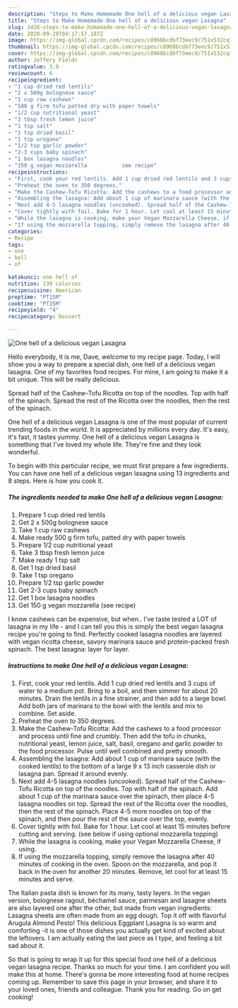 ```yaml
---
description: "Steps to Make Homemade One hell of a delicious vegan Lasagna"
title: "Steps to Make Homemade One hell of a delicious vegan Lasagna"
slug: 3426-steps-to-make-homemade-one-hell-of-a-delicious-vegan-lasagna
date: 2020-09-29T04:17:57.187Z
image: https://img-global.cpcdn.com/recipes/c8968bcdbf73eec9/751x532cq70/one-hell-of-a-delicious-vegan-lasagna-recipe-main-photo.jpg
thumbnail: https://img-global.cpcdn.com/recipes/c8968bcdbf73eec9/751x532cq70/one-hell-of-a-delicious-vegan-lasagna-recipe-main-photo.jpg
cover: https://img-global.cpcdn.com/recipes/c8968bcdbf73eec9/751x532cq70/one-hell-of-a-delicious-vegan-lasagna-recipe-main-photo.jpg
author: Jeffery Fields
ratingvalue: 3.9
reviewcount: 6
recipeingredient:
- "1 cup dried red lentils"
- "2 x 500g bolognese sauce"
- "1 cup raw cashews"
- "500 g firm tofu patted dry with paper towels"
- "1/2 cup nutritional yeast"
- "3 tbsp fresh lemon juice"
- "1 tsp salt"
- "1 tsp dried basil"
- "1 tsp oregano"
- "1/2 tsp garlic powder"
- "2-3 cups baby spinach"
- "1 box lasagna noodles"
- "150 g vegan mozzarella           see recipe"
recipeinstructions:
- "First, cook your red lentils. Add 1 cup dried red lentils and 3 cups of water to a medium pot. Bring to a boil, and then simmer for about 20 minutes. Drain the lentils in a fine strainer, and then add to a large bowl. Add both jars of marinara to the bowl with the lentils and mix to combine. Set aside."
- "Preheat the oven to 350 degrees."
- "Make the Cashew-Tofu Ricotta: Add the cashews to a food processor and process until fine and crumbly. Then add the tofu in chunks, nutritional yeast, lemon juice, salt, basil, oregano and garlic powder to the food processor. Pulse until well combined and pretty smooth."
- "Assembling the lasagna: Add about 1 cup of marinara sauce (with the cooked lentils) to the bottom of a large 9 x 13 inch casserole dish or lasagna pan. Spread it around evenly."
- "Next add 4-5 lasagna noodles (uncooked). Spread half of the Cashew-Tofu Ricotta on top of the noodles. Top with half of the spinach. Add about 1 cup of the marinara sauce over the spinach, then place 4-5 lasagna noodles on top. Spread the rest of the Ricotta over the noodles, then the rest of the spinach. Place 4-5 more noodles on top of the spinach, and then pour the rest of the sauce over the top, evenly."
- "Cover tightly with foil. Bake for 1 hour. Let cool at least 15 minutes before cutting and serving. (see below if using optional mozzarella topping)"
- "While the lasagna is cooking, make your Vegan Mozzarella Cheese, if using."
- "If using the mozzarella topping, simply remove the lasagna after 40 minutes of cooking in the oven. Spoon on the mozzarella, and pop it back in the oven for another 20 minutes. Remove, let cool for at least 15 minutes and serve."
categories:
- Recipe
tags:
- one
- hell
- of

katakunci: one hell of 
nutrition: 239 calories
recipecuisine: American
preptime: "PT15M"
cooktime: "PT35M"
recipeyield: "4"
recipecategory: Dessert

---
```



![One hell of a delicious vegan Lasagna](https://img-global.cpcdn.com/recipes/c8968bcdbf73eec9/751x532cq70/one-hell-of-a-delicious-vegan-lasagna-recipe-main-photo.jpg)

Hello everybody, it is me, Dave, welcome to my recipe page. Today, I will show you a way to prepare a special dish, one hell of a delicious vegan lasagna. One of my favorites food recipes. For mine, I am going to make it a bit unique. This will be really delicious.

Spread half of the Cashew-Tofu Ricotta on top of the noodles. Top with half of the spinach. Spread the rest of the Ricotta over the noodles, then the rest of the spinach.

One hell of a delicious vegan Lasagna is one of the most popular of current trending foods in the world. It is appreciated by millions every day. It's easy, it's fast, it tastes yummy. One hell of a delicious vegan Lasagna is something that I've loved my whole life. They're fine and they look wonderful.


To begin with this particular recipe, we must first prepare a few ingredients. You can have one hell of a delicious vegan lasagna using 13 ingredients and 8 steps. Here is how you cook it.

<!--inarticleads1-->

##### The ingredients needed to make One hell of a delicious vegan Lasagna:

1. Prepare 1 cup dried red lentils
1. Get 2 x 500g bolognese sauce
1. Take 1 cup raw cashews
1. Make ready 500 g firm tofu, patted dry with paper towels
1. Prepare 1/2 cup nutritional yeast
1. Take 3 tbsp fresh lemon juice
1. Make ready 1 tsp salt
1. Get 1 tsp dried basil
1. Take 1 tsp oregano
1. Prepare 1/2 tsp garlic powder
1. Get 2-3 cups baby spinach
1. Get 1 box lasagna noodles
1. Get 150 g vegan mozzarella           (see recipe)


I know cashews can be expensive, but when.. I&#39;ve taste tested a LOT of lasagna in my life - and I can tell you this is simply the best vegan lasagna recipe you&#39;re going to find. Perfectly cooked lasagna noodles are layered with vegan ricotta cheese, savory marinara sauce and protein-packed fresh spinach. The best lasagna: layer for layer. 

<!--inarticleads2-->

##### Instructions to make One hell of a delicious vegan Lasagna:

1. First, cook your red lentils. Add 1 cup dried red lentils and 3 cups of water to a medium pot. Bring to a boil, and then simmer for about 20 minutes. Drain the lentils in a fine strainer, and then add to a large bowl. Add both jars of marinara to the bowl with the lentils and mix to combine. Set aside.
1. Preheat the oven to 350 degrees.
1. Make the Cashew-Tofu Ricotta: Add the cashews to a food processor and process until fine and crumbly. Then add the tofu in chunks, nutritional yeast, lemon juice, salt, basil, oregano and garlic powder to the food processor. Pulse until well combined and pretty smooth.
1. Assembling the lasagna: Add about 1 cup of marinara sauce (with the cooked lentils) to the bottom of a large 9 x 13 inch casserole dish or lasagna pan. Spread it around evenly.
1. Next add 4-5 lasagna noodles (uncooked). Spread half of the Cashew-Tofu Ricotta on top of the noodles. Top with half of the spinach. Add about 1 cup of the marinara sauce over the spinach, then place 4-5 lasagna noodles on top. Spread the rest of the Ricotta over the noodles, then the rest of the spinach. Place 4-5 more noodles on top of the spinach, and then pour the rest of the sauce over the top, evenly.
1. Cover tightly with foil. Bake for 1 hour. Let cool at least 15 minutes before cutting and serving. (see below if using optional mozzarella topping)
1. While the lasagna is cooking, make your Vegan Mozzarella Cheese, if using.
1. If using the mozzarella topping, simply remove the lasagna after 40 minutes of cooking in the oven. Spoon on the mozzarella, and pop it back in the oven for another 20 minutes. Remove, let cool for at least 15 minutes and serve.


The Italian pasta dish is known for its many, tasty layers. In the vegan version, bolognese ragout, béchamel sauce, parmesan and lasagne sheets are also layered one after the other, but made from vegan ingredients: Lasagna sheets are often made from an egg dough. Top it off with flavorful Arugula Almond Pesto! This delicious Eggplant Lasagna is so warm and comforting -it is one of those dishes you actually get kind of excited about the leftovers. I am actually eating the last piece as I type, and feeling a bit sad about it. 

So that is going to wrap it up for this special food one hell of a delicious vegan lasagna recipe. Thanks so much for your time. I am confident you will make this at home. There's gonna be more interesting food at home recipes coming up. Remember to save this page in your browser, and share it to your loved ones, friends and colleague. Thank you for reading. Go on get cooking!
